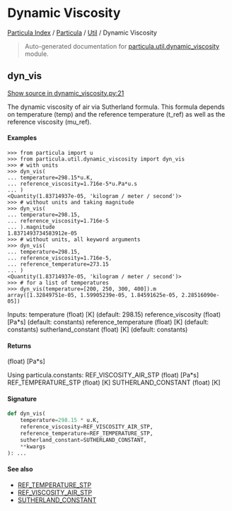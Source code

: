 # Dynamic Viscosity

[Particula Index](../../README.md#particula-index) / [Particula](../index.md#particula) / [Util](./index.md#util) / Dynamic Viscosity

> Auto-generated documentation for [particula.util.dynamic_viscosity](https://github.com/Gorkowski/particula/blob/main/particula/util/dynamic_viscosity.py) module.

## dyn_vis

[Show source in dynamic_viscosity.py:21](https://github.com/Gorkowski/particula/blob/main/particula/util/dynamic_viscosity.py#L21)

 The dynamic viscosity of air via Sutherland formula.
This formula depends on temperature (temp) and the reference
temperature (t_ref) as well as the reference viscosity (mu_ref).

#### Examples

```
>>> from particula import u
>>> from particula.util.dynamic_viscosity import dyn_vis
>>> # with units
>>> dyn_vis(
... temperature=298.15*u.K,
... reference_viscosity=1.716e-5*u.Pa*u.s
... )
<Quantity(1.83714937e-05, 'kilogram / meter / second')>
>>> # without units and taking magnitude
>>> dyn_vis(
... temperature=298.15,
... reference_viscosity=1.716e-5
... ).magnitude
1.8371493734583912e-05
>>> # without units, all keyword arguments
>>> dyn_vis(
... temperature=298.15,
... reference_viscosity=1.716e-5,
... reference_temperature=273.15
... )
<Quantity(1.83714937e-05, 'kilogram / meter / second')>
>>> # for a list of temperatures
>>> dyn_vis(temperature=[200, 250, 300, 400]).m
array([1.32849751e-05, 1.59905239e-05, 1.84591625e-05, 2.28516090e-05])
```

Inputs:
    temperature             (float) [K]     (default: 298.15)
    reference_viscosity     (float) [Pa*s]  (default: constants)
    reference_temperature   (float) [K]     (default: constants)
    sutherland_constant     (float) [K]     (default: constants)

#### Returns

(float) [Pa*s]

Using particula.constants:
    REF_VISCOSITY_AIR_STP   (float) [Pa*s]
    REF_TEMPERATURE_STP     (float) [K]
    SUTHERLAND_CONSTANT     (float) [K]

#### Signature

```python
def dyn_vis(
    temperature=298.15 * u.K,
    reference_viscosity=REF_VISCOSITY_AIR_STP,
    reference_temperature=REF_TEMPERATURE_STP,
    sutherland_constant=SUTHERLAND_CONSTANT,
    **kwargs
): ...
```

#### See also

- [REF_TEMPERATURE_STP](../constants.md#ref_temperature_stp)
- [REF_VISCOSITY_AIR_STP](../constants.md#ref_viscosity_air_stp)
- [SUTHERLAND_CONSTANT](../constants.md#sutherland_constant)
